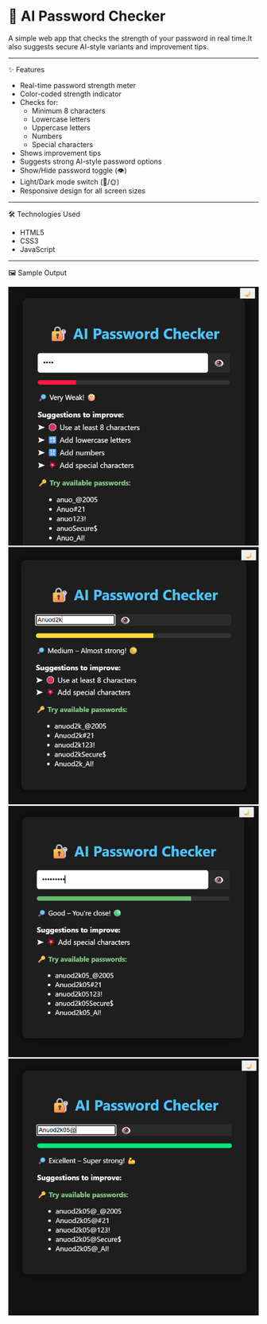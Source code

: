 # 🔐 AI Password Checker

A simple web app that checks the strength of your password in real time.It also suggests secure AI-style variants and improvement tips.

---

✨ Features 

- Real-time password strength meter  
- Color-coded strength indicator  
- Checks for:
  - Minimum 8 characters  
  - Lowercase letters  
  - Uppercase letters  
  - Numbers  
  - Special characters  
- Shows improvement tips  
- Suggests strong AI-style password options  
- Show/Hide password toggle (👁️)  
- Light/Dark mode switch (🌙/🌞)  
- Responsive design for all screen sizes

---

🛠️ Technologies Used  

- HTML5  
- CSS3  
- JavaScript

---

🖼️ Sample Output  

![Screenshot 1](ss.png)  
![Screenshot 2](sss.png)  
![Screenshot 3](ssss.png)  
![Screenshot 4](sssss.png)
